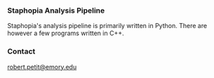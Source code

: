 ### Staphopia Analysis Pipeline
Staphopia's analysis pipeline is primarily written in Python. There are however a few programs written in C++.

### Contact
robert.petit@emory.edu